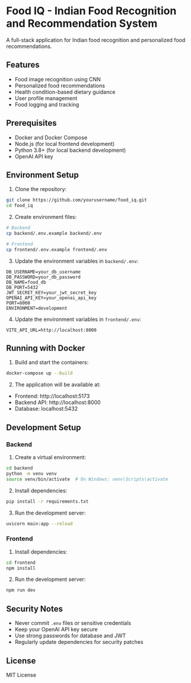 # Food IQ - Indian Food Recognition and Recommendation System

A full-stack application for Indian food recognition and personalized food recommendations.

## Features

- Food image recognition using CNN
- Personalized food recommendations
- Health condition-based dietary guidance
- User profile management
- Food logging and tracking

## Prerequisites

- Docker and Docker Compose
- Node.js (for local frontend development)
- Python 3.8+ (for local backend development)
- OpenAI API key

## Environment Setup

1. Clone the repository:
```bash
git clone https://github.com/yourusername/food_iq.git
cd food_iq
```

2. Create environment files:
```bash
# Backend
cp backend/.env.example backend/.env

# Frontend
cp frontend/.env.example frontend/.env
```

3. Update the environment variables in `backend/.env`:
```
DB_USERNAME=your_db_username
DB_PASSWORD=your_db_password
DB_NAME=food_db
DB_PORT=5432
JWT_SECRET_KEY=your_jwt_secret_key
OPENAI_API_KEY=your_openai_api_key
PORT=8000
ENVIRONMENT=development
```

4. Update the environment variables in `frontend/.env`:
```
VITE_API_URL=http://localhost:8000
```

## Running with Docker

1. Build and start the containers:
```bash
docker-compose up --build
```

2. The application will be available at:
- Frontend: http://localhost:5173
- Backend API: http://localhost:8000
- Database: localhost:5432

## Development Setup

### Backend

1. Create a virtual environment:
```bash
cd backend
python -m venv venv
source venv/bin/activate  # On Windows: venv\Scripts\activate
```

2. Install dependencies:
```bash
pip install -r requirements.txt
```

3. Run the development server:
```bash
uvicorn main:app --reload
```

### Frontend

1. Install dependencies:
```bash
cd frontend
npm install
```

2. Run the development server:
```bash
npm run dev
```

## Security Notes

- Never commit `.env` files or sensitive credentials
- Keep your OpenAI API key secure
- Use strong passwords for database and JWT
- Regularly update dependencies for security patches

## License

MIT License 
